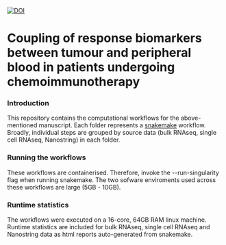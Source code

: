 [![DOI](https://zenodo.org/badge/DOI/10.5281/zenodo.8357271.svg)](https://doi.org/10.5281/zenodo.8357271)

# Coupling of response biomarkers between tumour and peripheral blood in patients undergoing chemoimmunotherapy

### Introduction
This repository contains the computational workflows for the above-mentioned manuscript. Each folder represents a [snakemake](https://snakemake.readthedocs.io/en/stable/) workflow. Broadly, individual steps are grouped by source data (bulk RNAseq, single cell RNAseq, Nanostring) in each folder. 

### Running the workflows

These workflows are containerised. Therefore, invoke the --run-singularity flag when running snakemake. The two sofware enviroments used across these workflows are large (5GB - 10GB). 

### Runtime statistics

The workflows were executed on a 16-core, 64GB RAM linux machine. Runtime statistics are included for bulk RNAseq, single cell RNAseq and Nanostring data as html reports auto-generated from snakemake.
